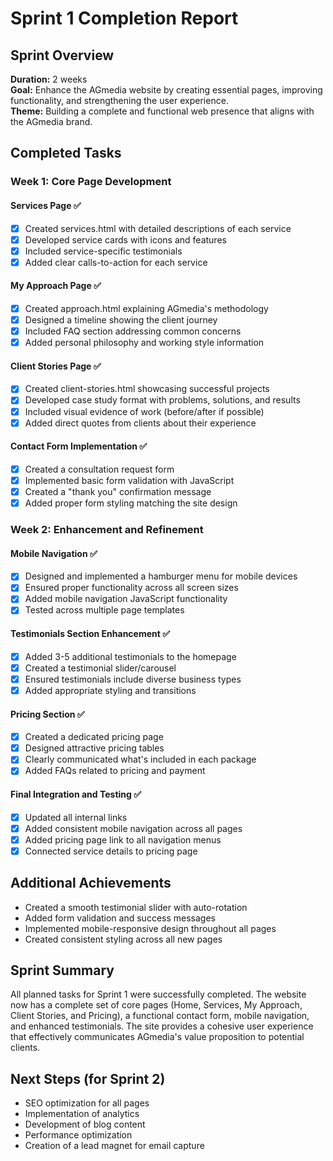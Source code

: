 # Sprint 1 Completion Report

## Sprint Overview

**Duration:** 2 weeks  
**Goal:** Enhance the AGmedia website by creating essential pages, improving functionality, and strengthening the user experience.  
**Theme:** Building a complete and functional web presence that aligns with the AGmedia brand.

## Completed Tasks

### Week 1: Core Page Development

#### Services Page ✅

- [x] Created services.html with detailed descriptions of each service
- [x] Developed service cards with icons and features
- [x] Included service-specific testimonials
- [x] Added clear calls-to-action for each service

#### My Approach Page ✅

- [x] Created approach.html explaining AGmedia's methodology
- [x] Designed a timeline showing the client journey
- [x] Included FAQ section addressing common concerns
- [x] Added personal philosophy and working style information

#### Client Stories Page ✅

- [x] Created client-stories.html showcasing successful projects
- [x] Developed case study format with problems, solutions, and results
- [x] Included visual evidence of work (before/after if possible)
- [x] Added direct quotes from clients about their experience

#### Contact Form Implementation ✅

- [x] Created a consultation request form
- [x] Implemented basic form validation with JavaScript
- [x] Created a "thank you" confirmation message
- [x] Added proper form styling matching the site design

### Week 2: Enhancement and Refinement

#### Mobile Navigation ✅

- [x] Designed and implemented a hamburger menu for mobile devices
- [x] Ensured proper functionality across all screen sizes
- [x] Added mobile navigation JavaScript functionality
- [x] Tested across multiple page templates

#### Testimonials Section Enhancement ✅

- [x] Added 3-5 additional testimonials to the homepage
- [x] Created a testimonial slider/carousel
- [x] Ensured testimonials include diverse business types
- [x] Added appropriate styling and transitions

#### Pricing Section ✅

- [x] Created a dedicated pricing page
- [x] Designed attractive pricing tables
- [x] Clearly communicated what's included in each package
- [x] Added FAQs related to pricing and payment

#### Final Integration and Testing ✅

- [x] Updated all internal links
- [x] Added consistent mobile navigation across all pages
- [x] Added pricing page link to all navigation menus
- [x] Connected service details to pricing page

## Additional Achievements

- Created a smooth testimonial slider with auto-rotation
- Added form validation and success messages
- Implemented mobile-responsive design throughout all pages
- Created consistent styling across all new pages

## Sprint Summary

All planned tasks for Sprint 1 were successfully completed. The website now has a complete set of core pages (Home, Services, My Approach, Client Stories, and Pricing), a functional contact form, mobile navigation, and enhanced testimonials. The site provides a cohesive user experience that effectively communicates AGmedia's value proposition to potential clients.

## Next Steps (for Sprint 2)

- SEO optimization for all pages
- Implementation of analytics
- Development of blog content
- Performance optimization
- Creation of a lead magnet for email capture
